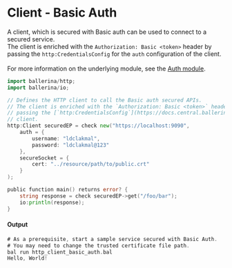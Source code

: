 # Client - Basic Auth

 A client, which is secured with Basic auth can be used to connect to
 a secured service.<br/>
 The client is enriched with the `Authorization: Basic <token>` header by
 passing the `http:CredentialsConfig` for the `auth` configuration of the
 client.<br/><br/>
 For more information on the underlying module,
 see the [Auth module](https:docs.central.ballerina.io/ballerina/auth/latest/).

```go
import ballerina/http;
import ballerina/io;

// Defines the HTTP client to call the Basic auth secured APIs.
// The client is enriched with the `Authorization: Basic <token>` header by
// passing the [`http:CredentialsConfig`](https://docs.central.ballerina.io/ballerina/http/latest/records/CredentialsConfig) for the `auth` configuration of the
// client.
http:Client securedEP = check new("https://localhost:9090",
    auth = {
        username: "ldclakmal",
        password: "ldclakmal@123"
    },
    secureSocket = {
        cert: "../resource/path/to/public.crt"
    }
);

public function main() returns error? {
    string response = check securedEP->get("/foo/bar");
    io:println(response);
}
```

#### Output

```go
# As a prerequisite, start a sample service secured with Basic Auth.
# You may need to change the trusted certificate file path.
bal run http_client_basic_auth.bal
Hello, World!
```